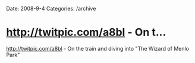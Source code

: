 Date: 2008-9-4
Categories: /archive

# http://twitpic.com/a8bl - On t...

http://twitpic.com/a8bl - On the train and diving into "The Wizard of Menlo Park"
